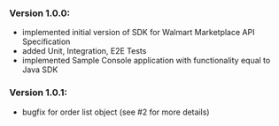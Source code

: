 ### Version 1.0.0:
* implemented initial version of SDK for Walmart Marketplace API Specification
* added Unit, Integration, E2E Tests
* implemented Sample Console application with functionality equal to Java SDK
    
### Version 1.0.1:
* bugfix for order list object  (see #2 for more details)